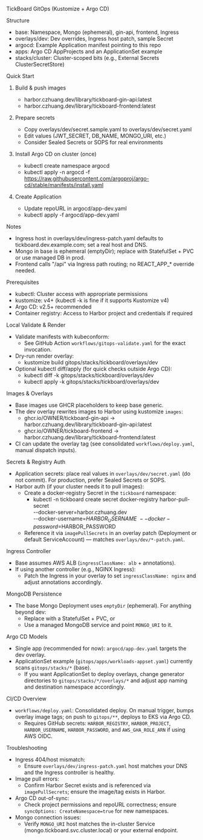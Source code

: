 TickBoard GitOps (Kustomize + Argo CD)

Structure
- base: Namespace, Mongo (ephemeral), gin-api, frontend, Ingress
- overlays/dev: Dev overrides, Ingress host patch, sample Secret
- argocd: Example Application manifest pointing to this repo
- apps: Argo CD AppProjects and an ApplicationSet example
- stacks/cluster: Cluster-scoped bits (e.g., External Secrets ClusterSecretStore)

Quick Start
1) Build & push images
   - harbor.czhuang.dev/library/tickboard-gin-api:latest
   - harbor.czhuang.dev/library/tickboard-frontend:latest

2) Prepare secrets
   - Copy overlays/dev/secret.sample.yaml to overlays/dev/secret.yaml
   - Edit values (JWT_SECRET, DB_NAME, MONGO_URI, etc.)
   - Consider Sealed Secrets or SOPS for real environments

3) Install Argo CD on cluster (once)
   - kubectl create namespace argocd
   - kubectl apply -n argocd -f https://raw.githubusercontent.com/argoproj/argo-cd/stable/manifests/install.yaml

4) Create Application
   - Update repoURL in argocd/app-dev.yaml
   - kubectl apply -f argocd/app-dev.yaml

Notes
- Ingress host in overlays/dev/ingress-patch.yaml defaults to tickboard.dev.example.com; set a real host and DNS.
- Mongo in base is ephemeral (emptyDir); replace with StatefulSet + PVC or use managed DB in prod.
- Frontend calls "/api" via Ingress path routing; no REACT_APP_* override needed.

Prerequisites
- kubectl: Cluster access with appropriate permissions
- kustomize: v4+ (kubectl -k is fine if it supports Kustomize v4)
- Argo CD: v2.5+ recommended
- Container registry: Access to Harbor project and credentials if required

Local Validate & Render
- Validate manifests with kubeconform:
  - See GitHub Action `workflows/gitops-validate.yaml` for the exact invocation.
- Dry-run render overlay:
  - kustomize build gitops/stacks/tickboard/overlays/dev
- Optional kubectl diff/apply (for quick checks outside Argo CD):
  - kubectl diff -k gitops/stacks/tickboard/overlays/dev
  - kubectl apply -k gitops/stacks/tickboard/overlays/dev

Images & Overlays
- Base images use GHCR placeholders to keep base generic.
- The dev overlay rewrites images to Harbor using kustomize `images`:
  - ghcr.io/OWNER/tickboard-gin-api → harbor.czhuang.dev/library/tickboard-gin-api:latest
  - ghcr.io/OWNER/tickboard-frontend → harbor.czhuang.dev/library/tickboard-frontend:latest
- CI can update the overlay tag (see consolidated `workflows/deploy.yaml`, manual dispatch inputs).

Secrets & Registry Auth
- Application secrets: place real values in `overlays/dev/secret.yaml` (do not commit). For production, prefer Sealed Secrets or SOPS.
- Harbor auth (if your cluster needs it to pull images):
  - Create a docker-registry Secret in the `tickboard` namespace:
    - kubectl -n tickboard create secret docker-registry harbor-pull-secret \
      --docker-server=harbor.czhuang.dev \
      --docker-username=$HARBOR_USERNAME \
      --docker-password=$HARBOR_PASSWORD
  - Reference it via `imagePullSecrets` in an overlay patch (Deployment or default ServiceAccount) — matches `overlays/dev/*-patch.yaml`.

Ingress Controller
- Base assumes AWS ALB (`ingressClassName: alb` + annotations).
- If using another controller (e.g., NGINX Ingress):
  - Patch the Ingress in your overlay to set `ingressClassName: nginx` and adjust annotations accordingly.

MongoDB Persistence
- The base Mongo Deployment uses `emptyDir` (ephemeral). For anything beyond dev:
  - Replace with a StatefulSet + PVC, or
  - Use a managed MongoDB service and point `MONGO_URI` to it.

Argo CD Models
- Single app (recommended for now): `argocd/app-dev.yaml` targets the dev overlay.
- ApplicationSet example (`gitops/apps/workloads-appset.yaml`) currently scans `gitops/stacks/*` (base).
  - If you want ApplicationSet to deploy overlays, change generator directories to `gitops/stacks/*/overlays/*` and adjust app naming and destination namespace accordingly.

CI/CD Overview
- `workflows/deploy.yaml`: Consolidated deploy. On manual trigger, bumps overlay image tags; on push to `gitops/**`, deploys to EKS via Argo CD.
  - Requires GitHub secrets: `HARBOR_REGISTRY`, `HARBOR_PROJECT`, `HARBOR_USERNAME`, `HARBOR_PASSWORD`, and `AWS_GHA_ROLE_ARN` if using AWS OIDC.

Troubleshooting
- Ingress 404/host mismatch:
  - Ensure `overlays/dev/ingress-patch.yaml` host matches your DNS and the Ingress controller is healthy.
- Image pull errors:
  - Confirm Harbor Secret exists and is referenced via `imagePullSecrets`; ensure the image/tag exists in Harbor.
- Argo CD out-of-sync:
  - Check project permissions and repoURL correctness; ensure `syncOptions: CreateNamespace=true` for new namespaces.
- Mongo connection issues:
  - Verify `MONGO_URI` host matches the in-cluster Service (mongo.tickboard.svc.cluster.local) or your external endpoint.
